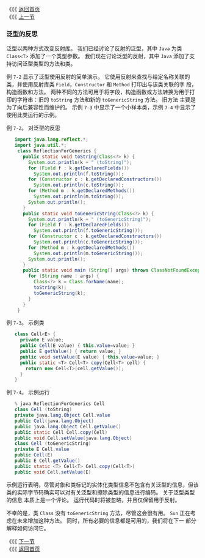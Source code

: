 《《《 [返回首页](../README.md)       <br/>
《《《 [上一节](04_A_Generic_Reflection_Library.md)

### 泛型的反思

泛型以两种方式改变反射库。 我们已经讨论了反射的泛型，其中 `Java` 为类 `Class<T>` 添加了一个类型参数。 我们现在讨论泛型的反射，其中 `Java` 添加了支
持访问泛型类型的方法和类。

例 `7-2` 显示了泛型使用反射的简单演示。 它使用反射来查找与给定名称关联的类，并使用反射库类 `Field`，`Constructor` 和 `Method` 打印出与该类关联的字
段，构造函数和方法。 两种不同的方法可用于将字段，构造函数或方法转换为用于打印的字符串：旧的 `toString` 方法和新的 `toGenericString` 方法。 旧方法
主要是为了向后兼容性而维护的。 示例 `7-3` 中显示了一个小样本类，示例 `7-4` 中显示了使用此类运行的示例。

例 `7-2`。 对泛型的反思

```java
   import java.lang.reflect.*;
   import java.util.*;
    class ReflectionForGenerics {
      public static void toString(Class<?> k) {
        System.out.println(k + " (toString)");
        for (Field f : k.getDeclaredFields())
          System.out.println(f.toString());
        for (Constructor c : k.getDeclaredConstructors())
          System.out.println(c.toString());
        for (Method m : k.getDeclaredMethods())
          System.out.println(m.toString());
        System.out.println();
      }
      public static void toGenericString(Class<?> k) {
        System.out.println(k + " (toGenericString)");
        for (Field f : k.getDeclaredFields())
          System.out.println(f.toGenericString());
        for (Constructor c : k.getDeclaredConstructors())
          System.out.println(c.toGenericString());
        for (Method m : k.getDeclaredMethods())
          System.out.println(m.toGenericString());
        System.out.println();
      }
      public static void main (String[] args) throws ClassNotFoundException {
        for (String name : args) {
          Class<?> k = Class.forName(name);
          toString(k);
          toGenericString(k);
        }
      }
    }
```

例 `7-3`。 示例类

```java
   class Cell<E> {
     private E value;
     public Cell(E value) { this.value=value; }
     public E getValue() { return value; }
     public void setValue(E value) { this.value=value; }
     public static <T> Cell<T> copy(Cell<T> cell) {
       return new Cell<T>(cell.getValue());
     }
   }
```

例 `7-4`。 示例运行

```java
   % java ReflectionForGenerics Cell
   class Cell (toString)
   private java.lang.Object Cell.value
   public Cell(java.lang.Object)
   public java.lang.Object Cell.getValue()
   public static Cell Cell.copy(Cell)
   public void Cell.setValue(java.lang.Object)
   class Cell (toGenericString)
   private E Cell.value
   public Cell(E)
   public E Cell.getValue()
   public static <T> Cell<T> Cell.copy(Cell<T>)
   public void Cell.setValue(E)
```

示例运行表明，尽管对象和类标记的实体化类型信息不包含有关泛型的信息，但该类的实际字节码确实可以对有关泛型和擦除类型的信息进行编码。 关于泛型类型的信息
本质上是一个评论。 运行代码时将被忽略，并且仅保留用于反射。

不幸的是，类 `Class` 没有 `toGenericString` 方法，尽管这会很有用。 `Sun` 正在考虑在未来增加这种方法。 同时，所有必要的信息都是可用的，我们将在下一
部分解释如何访问它。

《《《 [下一节](06_Reflecting_Generic_Types.md)      <br/>
《《《 [返回首页](../README.md)